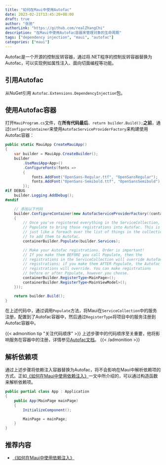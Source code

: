 ```yaml
---
title: "如何在Maui中使用Autofac"
date: 2023-02-21T13:45:20+08:00
draft: true
author: "张驰"
authorLink: "https://github.com/realZhangChi"
description: "在Maui中使用Autofac容器来管理对象的生命周期"
tags: ["dependency injection", "maui", "autofac"]
categories: ["maui"]
---
```


Autofac是一个开源的控制反转容器，通过将.NET程序的控制反转容器替换为Autofac，可以实现例如属性注入、面向切面编程等功能。

## 引用Autofac

从NuGet引用 `Autofac.Extensions.DependencyInjection`包。

## 使用Autofac容器

打开`MauiProgram.cs`文件，在**所有代码最后**、`return builder.Build();`**之前**，通过`ConfigureContainer`来使用`AutofacServiceProviderFactory`来构建使用Autofac容器：

``` csharp
public static MauiApp CreateMauiApp()
{
    var builder = MauiApp.CreateBuilder();
    builder
        .UseMauiApp<App>()
        .ConfigureFonts(fonts =>
        {
            fonts.AddFont("OpenSans-Regular.ttf", "OpenSansRegular");
            fonts.AddFont("OpenSans-Semibold.ttf", "OpenSansSemibold");
        });
#if DEBUG
    builder.Logging.AddDebug();
#endif

    // 添加以下代码
    builder.ConfigureContainer(new AutofacServiceProviderFactory((containerBuilder) =>
    {
        // Once you've registered everything in the ServiceCollection, call
        // Populate to bring those registrations into Autofac. This is
        // just like a foreach over the list of things in the collection
        // to add them to Autofac.
        containerBuilder.Populate(builder.Services);

        // Make your Autofac registrations. Order is important!
        // If you make them BEFORE you call Populate, then the
        // registrations in the ServiceCollection will override Autofac
        // registrations; if you make them AFTER Populate, the Autofac
        // registrations will override. You can make registrations
        // before or after Populate, however you choose.
        containerBuilder.RegisterType<MainPage>();
        containerBuilder.RegisterType<MainViewModel>();
    }));

    return builder.Build();
}

```

在上述代码中，通过调用`Populate`方法，将Maui在`ServiceCollection`中的服务注册，配置到了Autofac容器中，然后通过`RegisterType`将项目中的服务注册到Autofac容器中。

{{< admonition tip "关注代码顺序" >}}
上述步骤中的代码顺序至关重要，他将影响服务在容器中的注册，详情参见[Autofac文档](https://autofac.readthedocs.io/en/latest/integration/netcore.html)。
{{< /admonition >}}

## 解析依赖项

通过上述步骤将依赖注入容器替换为Autofac，将不会影响在Maui中解析依赖项的方式。正如[《如何在Maui中使用依赖注入》](https://zhangchi.io/posts/dependency-injection-in-maui/)一文中所介绍的，可以通过构造函数来解析依赖项。

``` csharp
public partial class App : Application
{
    public App(MainPage mainPage)
    {
        InitializeComponent();

        MainPage = mainPage;
    }
}
```

## 推荐内容

- [《如何在Maui中使用依赖注入》](https://zhangchi.io/posts/dependency-injection-in-maui/)

